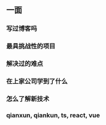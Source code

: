 ## 一面

### 写过博客吗

### 最具挑战性的项目

### 解决过的难点

### 在上家公司学到了什么

### 怎么了解新技术

### qianxun, qiankun, ts, react, vue